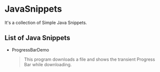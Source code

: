 # JavaSnippets
It's a collection of Simple Java Snippets.

## List of Java Snippets
- ProgressBarDemo
    > This program downloads a file and shows the transient Progress Bar while downloading.

